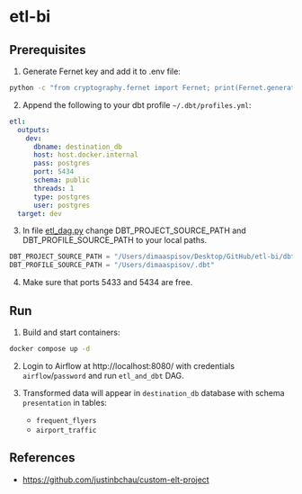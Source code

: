 # etl-bi

## Prerequisites

1. Generate Fernet key and add it to .env file:
```bash
python -c "from cryptography.fernet import Fernet; print(Fernet.generate_key().decode())"
```

2. Append the following to your dbt profile `~/.dbt/profiles.yml`:
```yml
etl:
  outputs:
    dev:
      dbname: destination_db
      host: host.docker.internal
      pass: postgres
      port: 5434
      schema: public
      threads: 1
      type: postgres
      user: postgres
  target: dev
```

3. In file [etl_dag.py](airflow/dags/etl_dag.py) change DBT_PROJECT_SOURCE_PATH and DBT_PROFILE_SOURCE_PATH to your local paths.
```python
DBT_PROJECT_SOURCE_PATH = "/Users/dimaaspisov/Desktop/GitHub/etl-bi/dbt/etl"
DBT_PROFILE_SOURCE_PATH = "/Users/dimaaspisov/.dbt"
```

4. Make sure that ports 5433 and 5434 are free.

## Run

1. Build and start containers:
```bash 
docker compose up -d
```

2. Login to Airflow at http://localhost:8080/ with credentials `airflow`/`password` and run `etl_and_dbt` DAG.

3. Transformed data will appear in `destination_db` database with schema `presentation` in tables:
    - `frequent_flyers`
    - `airport_traffic`


## References

- https://github.com/justinbchau/custom-elt-project